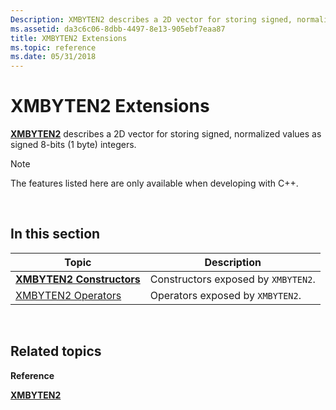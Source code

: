 ```yaml
---
Description: XMBYTEN2 describes a 2D vector for storing signed, normalized values as signed 8-bits (1 byte) integers.
ms.assetid: da3c6c06-8dbb-4497-8e13-905ebf7eaa87
title: XMBYTEN2 Extensions
ms.topic: reference
ms.date: 05/31/2018
---
```


# XMBYTEN2 Extensions

[**XMBYTEN2**](/windows/desktop/api/DirectXPackedVector/ns-directxpackedvector-xmbyten2) describes a 2D vector for storing signed, normalized values as signed 8-bits (1 byte) integers.

> [!Note]  
> The features listed here are only available when developing with C++.

 

## In this section



| Topic                                                       | Description                                    |
|-------------------------------------------------------------|------------------------------------------------|
| [**XMBYTEN2 Constructors**](xmbyten2-ctor.md)<br/>   | Constructors exposed by `XMBYTEN2`.<br/> |
| [XMBYTEN2 Operators](ovw-xmbyten2-operators.md)<br/> | Operators exposed by `XMBYTEN2`.<br/>    |



 

## Related topics

<dl> <dt>

**Reference**
</dt> <dt>

[**XMBYTEN2**](/windows/desktop/api/DirectXPackedVector/ns-directxpackedvector-xmbyten2)
</dt> </dl>

 

 




